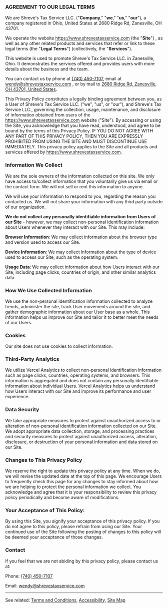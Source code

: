 <h3>AGREEMENT TO OUR LEGAL TERMS</h3>

We are Shreve's Tax Service LLC. ("**Company**," "**we**," "**us**," "**our**"), a company registered in Ohio, United States at 2680 Ridge Rd, Zanesville, OH 43701.

We operate the website https://www.shrevestaxservice.com (the "**Site**") , as well as any other related products and services that refer or link to these legal terms (the "**Legal Terms**") (collectively, the "**Services**").

This website is used to promote Shreve's Tax Service LLC. in Zanesville, Ohio. It demonstrates the services offered and provides users with more details about the business and the team.

You can contact us by phone at <a href="tel:+17404507107">(740) 450-7107</a>, email at wendy@shrevestaxservice.com , or by mail to <a href="https://maps.apple.com/?q=2680+Ridge+Road,+Zanesville,+OH,43701">2680 Ridge Rd, Zanesville, OH 43701, United States</a>.

This Privacy Policy constitutes a legally binding agreement between you, as a User of Shreve's Tax Service LLC. ("we", "us", or "our"), and Shreve's Tax Service LLC., governing the collection, usage, maintenance, and disclosure of information obtained from users of the https://www.shrevestaxservice.com website ("Site"). By accessing or using the Site, you acknowledge that you have read, understood, and agree to be bound by the terms of this Privacy Policy. IF YOU DO NOT AGREE WITH ANY PART OF THIS PRIVACY POLICY, THEN YOU ARE EXPRESSLY PROHIBITED FROM USING THE SITE AND MUST DISCONTINUE USE IMMEDIATELY. This privacy policy applies to the Site and all products and services offered by https://www.shrevestaxservice.com.

### Information We Collect

We are the sole owners of the information collected on this site. We only have access to/collect information that you voluntarily give us via email or the contact form. We will not sell or rent this information to anyone.

We will use your information to respond to you, regarding the reason you contacted us. We will not share your information with any third party outside of our organization.

**We do not collect any personally identifiable information from Users of our Site** - however, we may collect non-personal identification information about Users whenever they interact with our Site. This may include:

**Browser Information**: We may collect information about the browser type and version used to access our Site.

**Device Information**: We may collect information about the type of device used to access our Site, such as the operating system.

**Usage Data**: We may collect information about how Users interact with our Site, including page clicks, countries of origin, and other similar analytics data.

### How We Use Collected Information

We use the non-personal identification information collected to analyze trends, administer the site, track User movements around the site, and gather demographic information about our User base as a whole. This information helps us improve our Site and tailor it to better meet the needs of our Users.

### Cookies

Our site does not use cookies to collect information.

### Third-Party Analytics

We utilize Vercel Analytics to collect non-personal identification information such as page clicks, countries, operating systems, and browsers. This information is aggregated and does not contain any personally identifiable information about individual Users. Vercel Analytics helps us understand how Users interact with our Site and improve its performance and user experience.

### Data Security

We take appropriate measures to protect against unauthorized access to or alteration of non-personal identification information collected on our Site. We adopt appropriate data collection, storage, and processing practices and security measures to protect against unauthorized access, alteration, disclosure, or destruction of your personal information and data stored on our Site.

### Changes to This Privacy Policy

We reserve the right to update this privacy policy at any time. When we do, we will revise the updated date at the top of this page. We encourage Users to frequently check this page for any changes to stay informed about how we are helping to protect the personal information we collect. You acknowledge and agree that it is your responsibility to review this privacy policy periodically and become aware of modifications.

### Your Acceptance of This Policy:

By using this Site, you signify your acceptance of this privacy policy. If you do not agree to this policy, please refrain from using our Site. Your continued use of the Site following the posting of changes to this policy will be deemed your acceptance of those changes.

### Contact

If you feel that we are not abiding by this privacy policy, please contact us at:

Phone: <a href="tel:+17404507107">(740) 450-7107</a>

Email: wendy@shrevestaxservice.com

<hr />

<p class="mt-4 text-sm">See related:
  <a class="text-primary" href="/terms">Terms and Conditions</a>,
  <a class="text-primary" href="/accessibility">Accessibility</a>,
  <a class="text-primary" href="/sitemap">Site Map</a>
</p>
